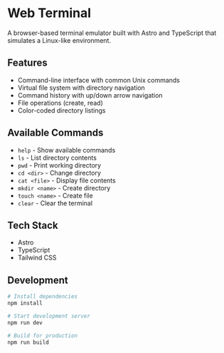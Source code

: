 # Web Terminal

A browser-based terminal emulator built with Astro and TypeScript that simulates a Linux-like environment.

## Features

- Command-line interface with common Unix commands
- Virtual file system with directory navigation
- Command history with up/down arrow navigation
- File operations (create, read)
- Color-coded directory listings

## Available Commands

- `help` - Show available commands
- `ls` - List directory contents
- `pwd` - Print working directory
- `cd <dir>` - Change directory
- `cat <file>` - Display file contents
- `mkdir <name>` - Create directory
- `touch <name>` - Create file
- `clear` - Clear the terminal

## Tech Stack

- Astro
- TypeScript
- Tailwind CSS

## Development

```bash
# Install dependencies
npm install

# Start development server
npm run dev

# Build for production
npm run build
```